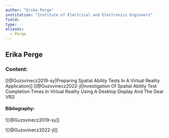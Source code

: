 ```yaml
---
author: "Erika Perge"
institution: "Institute of Electrical and Electronics Engineers"
field:
type:
aliases:
  - Perge
---
```


## Erika Perge

### Content:
[[@Guzsvinecz2019-sy|Preparing Spatial Ability Tests In A Virtual Reality Application]]
[[@Guzsvinecz2022-jl|Investigation Of Spatial Ability Test Completion Times In Virtual Reality Using A Desktop Display And The Gear VR]]

#### Bibliography:

![[@Guzsvinecz2019-sy]]

![[@Guzsvinecz2022-jl]]